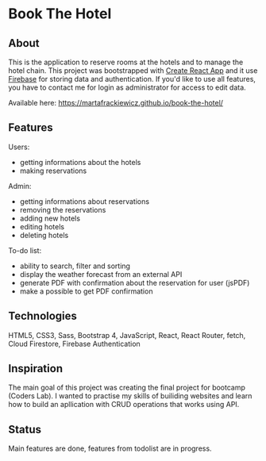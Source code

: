 # Book The Hotel

## About
This is the application to reserve rooms at the hotels and to manage the hotel chain. This project was bootstrapped with [Create React App](https://github.com/facebook/create-react-app) and it use [Firebase](https://firebase.google.com/) for storing data and authentication. If you'd like to use all features, you have to contact me for login as administrator for access to edit data.

Available here: https://martafrackiewicz.github.io/book-the-hotel/

## Features
Users:
* getting informations about the hotels
* making reservations

Admin:
* getting informations about reservations
* removing the reservations
* adding new hotels
* editing hotels
* deleting hotels

To-do list:
* ability to search, filter and sorting
* display the weather forecast from an external API
* generate PDF with confirmation about the reservation for user (jsPDF)
* make a possible to get PDF confirmation

## Technologies
HTML5, CSS3, Sass, Bootstrap 4, JavaScript, React, React Router, fetch, Cloud Firestore, Firebase Authentication

## Inspiration
The main goal of this project was creating the final project for bootcamp (Coders Lab). I wanted to practise my skills of builiding websites and learn how to build an apllication with CRUD operations that works using API.

## Status
Main features are done, features from todolist are in progress.
